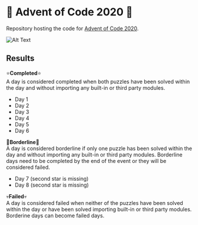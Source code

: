 # :christmas_tree: Advent of Code 2020 :christmas_tree:

Repository hosting the code for [Advent of Code 2020](https://adventofcode.com/2020/about).  
  
![Alt Text](https://media4.giphy.com/media/UTFiHeDL8cOSA/giphy.gif)

## Results

:star:**Completed**:star:   
A day is considered completed when both puzzles have been solved within the day and without importing any built-in or third party modules.  

* Day 1
* Day 2
* Day 3
* Day 4
* Day 5
* Day 6

:eyes:**Borderline**:eyes:  
A day is considered borderline if only one puzzle has been solved within the day and without importing any built-in or third party modules. Borderline days need to be completed by the end of the event or they will be considered failed.

* Day 7 (second star is missing)
* Day 8 (second star is missing)

:skull:**Failed**:skull:  
A day is considered failed when neither of the puzzles have been solved within the day or have been solved importing built-in or third party modules. Borderine days can become failed days. 
